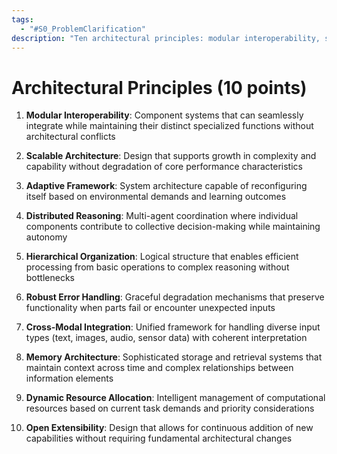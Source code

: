 ```yaml
---
tags:
  - "#S0_ProblemClarification"
description: "Ten architectural principles: modular interoperability, scalable design, adaptive framework, distributed reasoning, hierarchical organization, robust error handling, cross‑modal integration, advanced memory architecture, dynamic resource allocation, and open extensibility."
---
```

# Architectural Principles (10 points)

1. **Modular Interoperability**: Component systems that can seamlessly integrate while maintaining their distinct specialized functions without architectural conflicts

2. **Scalable Architecture**: Design that supports growth in complexity and capability without degradation of core performance characteristics

3. **Adaptive Framework**: System architecture capable of reconfiguring itself based on environmental demands and learning outcomes

4. **Distributed Reasoning**: Multi-agent coordination where individual components contribute to collective decision-making while maintaining autonomy

5. **Hierarchical Organization**: Logical structure that enables efficient processing from basic operations to complex reasoning without bottlenecks

6. **Robust Error Handling**: Graceful degradation mechanisms that preserve functionality when parts fail or encounter unexpected inputs

7. **Cross-Modal Integration**: Unified framework for handling diverse input types (text, images, audio, sensor data) with coherent interpretation

8. **Memory Architecture**: Sophisticated storage and retrieval systems that maintain context across time and complex relationships between information elements

9. **Dynamic Resource Allocation**: Intelligent management of computational resources based on current task demands and priority considerations

10. **Open Extensibility**: Design that allows for continuous addition of new capabilities without requiring fundamental architectural changes